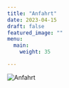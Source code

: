 ```yaml
---
title: "Anfahrt"
date: 2023-04-15
draft: false
featured_image: ""
menu:
  main:
    weight: 35

---
```


![Anfahrt](/KarteHof.gif "Anfahrt")

